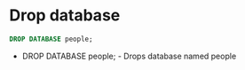 # Drop database

```sql
DROP DATABASE people;
```

- DROP DATABASE people; - Drops database named people